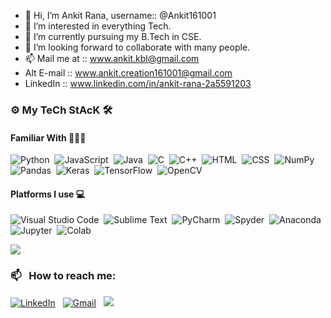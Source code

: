 - 👋 Hi, I’m Ankit Rana, username:: @Ankit161001 
- 👀 I’m interested in everything Tech.
- 🌱 I’m currently pursuing my B.Tech in CSE.
- 💞️ I’m looking forward to collaborate with many people.
- 📫 Mail me at :: www.ankit.kbl@gmail.com
- Alt E-mail :: www.ankit.creation161001@gmail.com
- LinkedIn :: www.linkedin.com/in/ankit-rana-2a5591203

### ⚙ My TeCh StAcK 🛠

#### Familiar With 👨🏻‍💻

![Python](https://img.shields.io/badge/-Python-3776AB?style=flat&logo=python&logoColor=white)&nbsp;
![JavaScript](https://img.shields.io/badge/-JavaScript-F7DF1E?style=flat&logo=javascript&logoColor=black)&nbsp;
![Java](https://img.shields.io/badge/-Java-FFA518?style=flat&logo=Java&logoColor=black)&nbsp;
![C](https://img.shields.io/badge/-C-A8B9CC?style=flat&logo=C&logoColor=white)&nbsp;
![C++](https://img.shields.io/badge/-C++-00599C?style=flat&logo=C%2B%2B&logoColor=white)&nbsp;
![HTML](https://img.shields.io/badge/-HTML-E34F26?style=flat&logo=HTML5&logoColor=white)&nbsp;
![CSS](https://img.shields.io/badge/-CSS-1572B6?style=flat&logo=CSS3&logoColor=white)&nbsp;
![NumPy](https://img.shields.io/badge/numpy%20-%23013243.svg?&style=flat&logo=numpy&logoColor=white)&nbsp;
![Pandas](https://img.shields.io/badge/pandas%20-%23150458.svg?&style=flat&logo=pandas&logoColor=white)&nbsp;
![Keras](https://img.shields.io/badge/keras-D00000?&style=flat&logo=keras&logoColor=white)&nbsp;
![TensorFlow](https://img.shields.io/badge/-tensorflow-FF6F00?style=flat&logo=tensorflow&logoColor=white)&nbsp;
![OpenCV](https://img.shields.io/badge/-opencv-5C3EE8?style=flat&logo=opencv&logoColor=white)&nbsp;

#### Platforms I use 💻

![Visual Studio Code](https://img.shields.io/badge/-Visual%20Studio%20Code-007ACC?flat&logo=visual-studio-code&logoColor=white)&nbsp;
![Sublime Text](https://img.shields.io/badge/-Sublime%20Text-FF9800?style=flat&logo=sublimetext&logoColor=white)&nbsp;
![PyCharm](https://img.shields.io/badge/-pycharm-E72901?style=flat&logo=pycharm&logoColor=green)&nbsp;
![Spyder](https://img.shields.io/badge/-spyderide-E72901?style=flat&logo=spyderide&logoColor=green)&nbsp;
![Anaconda](https://img.shields.io/badge/-Anaconda-E72901?style=flat&logo=Anaconda&logoColor=green)&nbsp;
![Jupyter](https://img.shields.io/badge/-jupyter-E72901?style=flat&logo=jupyter&logoColor=green)&nbsp;
![Colab](https://img.shields.io/badge/-googlecolab-E72901?style=flat&logo=googlecolab&logoColor=green)&nbsp;

<img src = "https://github-readme-stats.vercel.app/api?username=Ankit161001&&show_icons=true&title_color=cc33ff&icon_color=33ccff&text_color=00cc66&bg_color=333333" />

### 📫 &nbsp; How to reach me:


<a href="www.linkedin.com/in/ankit-rana-2a5591203"><img alt="LinkedIn" src="https://img.shields.io/badge/linkedin%20-%230077B5.svg?&style=flat&logo=linkedin&logoColor=white"/></a> &nbsp;
<a href="www.ankit.kbl@gmail.com"><img alt="Gmail" src="https://img.shields.io/badge/Gmail-D14836?style=flat&logo=gmail&logoColor=white" /></a> &nbsp;
<a href="https://instagram.com/ankit07"><img src="https://img.shields.io/badge/-@ankit07-E4405F?style=flat&logo=Instagram&logoColor=white"/></a> &nbsp;
<!---
Ankit161001/Ankit161001 is a ✨ special ✨ repository because its `README.md` (this file) appears on your GitHub profile.
You can click the Preview link to take a look at your changes.
--->
